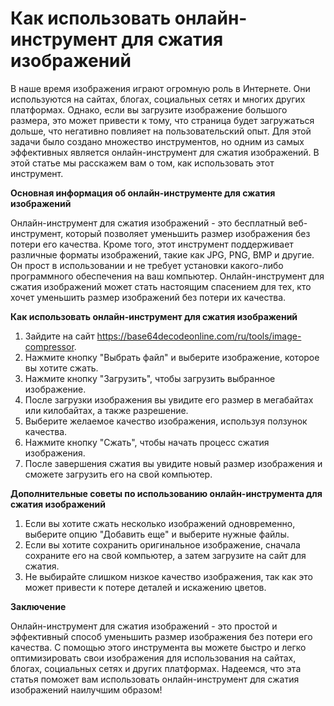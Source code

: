 Как использовать онлайн-инструмент для сжатия изображений
=========================================================

В наше время изображения играют огромную роль в Интернете. Они используются на сайтах, блогах, социальных сетях и многих других платформах. Однако, если вы загрузите изображение большого размера, это может привести к тому, что страница будет загружаться дольше, что негативно повлияет на пользовательский опыт. Для этой задачи было создано множество инструментов, но одним из самых эффективных является онлайн-инструмент для сжатия изображений. В этой статье мы расскажем вам о том, как использовать этот инструмент.

**Основная информация об онлайн-инструменте для сжатия изображений**

Онлайн-инструмент для сжатия изображений - это бесплатный веб-инструмент, который позволяет уменьшить размер изображения без потери его качества. Кроме того, этот инструмент поддерживает различные форматы изображений, такие как JPG, PNG, BMP и другие. Он прост в использовании и не требует установки какого-либо программного обеспечения на ваш компьютер. Онлайн-инструмент для сжатия изображений может стать настоящим спасением для тех, кто хочет уменьшить размер изображений без потери их качества.

**Как использовать онлайн-инструмент для сжатия изображений**

1. Зайдите на сайт <https://base64decodeonline.com/ru/tools/image-compressor>.
2. Нажмите кнопку "Выбрать файл" и выберите изображение, которое вы хотите сжать.
3. Нажмите кнопку "Загрузить", чтобы загрузить выбранное изображение.
4. После загрузки изображения вы увидите его размер в мегабайтах или килобайтах, а также разрешение.
5. Выберите желаемое качество изображения, используя ползунок качества.
6. Нажмите кнопку "Сжать", чтобы начать процесс сжатия изображения.
7. После завершения сжатия вы увидите новый размер изображения и сможете загрузить его на свой компьютер.

**Дополнительные советы по использованию онлайн-инструмента для сжатия изображений**

1. Если вы хотите сжать несколько изображений одновременно, выберите опцию "Добавить еще" и выберите нужные файлы.
2. Если вы хотите сохранить оригинальное изображение, сначала сохраните его на свой компьютер, а затем загрузите на сайт для сжатия.
3. Не выбирайте слишком низкое качество изображения, так как это может привести к потере деталей и искажению цветов.

**Заключение**

Онлайн-инструмент для сжатия изображений - это простой и эффективный способ уменьшить размер изображения без потери его качества. С помощью этого инструмента вы можете быстро и легко оптимизировать свои изображения для использования на сайтах, блогах, социальных сетях и других платформах. Надеемся, что эта статья поможет вам использовать онлайн-инструмент для сжатия изображений наилучшим образом!